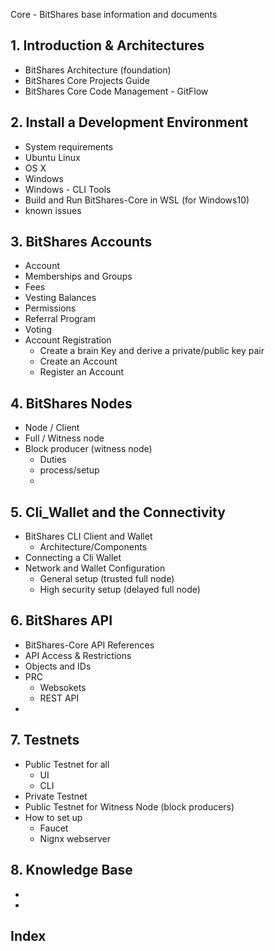 Core - BitShares base information and documents

## 1. Introduction & Architectures
- BitShares Architecture (foundation)
- BitShares Core Projects Guide
- BitShares Core Code Management - GitFlow

## 2. Install a Development Environment
- System requirements
- Ubuntu Linux
- OS X
- Windows
- Windows - CLI Tools
- Build and Run BitShares-Core in WSL (for Windows10)
- known issues

## 3. BitShares Accounts
- Account
- Memberships and Groups
- Fees
- Vesting Balances
- Permissions
- Referral Program
- Voting
- Account Registration
  - Create a brain Key and derive a private/public key pair
  - Create an Account
  - Register an Account

## 4. BitShares Nodes
- Node / Client
- Full / Witness node
- Block producer (witness node)
  - Duties
  - process/setup
  - 
  
## 5. Cli_Wallet and the Connectivity 
- BitShares CLI Client and Wallet 
  - Architecture/Components
- Connecting a Cli Wallet
- Network and Wallet Configuration
  - General setup (trusted full node)
  - High security setup (delayed full node)


## 6. BitShares API
- BitShares-Core API References
- API Access & Restrictions
- Objects and IDs
- PRC
  - Websokets
  - REST API
- 

## 7. Testnets
- Public Testnet for all
  - UI
  - CLI
- Private Testnet
- Public Testnet for Witness Node (block producers)
- How to set up
  - Faucet
  - Nignx webserver
   
  
## 8. Knowledge Base
- 
- 
  
## Index  
  
  
  
